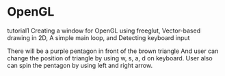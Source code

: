 # OpenGL
tutorial1
Creating a window for OpenGL using freeglut, Vector-based drawing in 2D, A simple main loop, and Detecting keyboard input

There will be a purple pentagon in front of the brown triangle
And user can change the position of triangle by using w, s, a, d on keyboard.
User also can spin the pentagon by using left and right arrow. 
